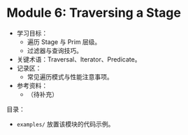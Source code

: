 # Module 6: Traversing a Stage

- 学习目标：
  - 遍历 Stage 与 Prim 层级。
  - 过滤器与查询技巧。
- 关键术语：Traversal、Iterator、Predicate。
- 记录区：
  - 常见遍历模式与性能注意事项。
- 参考资料：
  - （待补充）

目录：
- `examples/` 放置该模块的代码示例。
